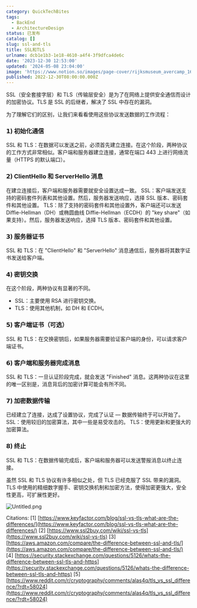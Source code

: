 ```yaml
---
category: QuickTechBites
tags:
  - BackEnd
  - ArchitectureDesign
status: 已发布
catalog: []
slug: ssl-and-tls
title: SSL和TLS
urlname: dcb1e1b3-1e18-4610-a4f4-3f9dfca4de6c
date: '2023-12-30 12:53:00'
updated: '2024-05-08 23:04:00'
image: 'https://www.notion.so/images/page-cover/rijksmuseum_avercamp_1620.jpg'
published: 2022-12-30T08:00:00.000Z
---
```


SSL（安全套接字层）和 TLS（传输层安全）是为了在网络上提供安全通信而设计的加密协议。TLS 是 SSL 的后继者，解决了 SSL 中存在的漏洞。


为了理解它们的区别，让我们来看看使用这些协议发送数据的工作流程：


### 𝟭) 初始化通信


SSL 和 TLS：在数据可以发送之前，必须首先建立连接。在这个阶段，两种协议的工作方式非常相似。客户端和服务器建立连接，通常在端口 443 上进行网络流量（HTTPS 的默认端口）。


### 𝟮) ClientHello 和 ServerHello 消息


在建立连接后，客户端和服务器需要就安全设置达成一致。
SSL：客户端发送支持的密码套件列表和其他设置。然后，服务器发送响应，选择 SSL 版本、密码套件和其他设置。
TLS：除了支持的密码套件和其他设置外，客户端还可以发送 Diffie-Hellman（DH）或椭圆曲线 Diffie-Hellman（ECDH）的 "key share"（如果支持）。然后，服务器发送响应，选择 TLS 版本、密码套件和其他设置。


### 𝟯) 服务器证书


SSL 和 TLS：在 "ClientHello" 和 "ServerHello" 消息通信后，服务器将其数字证书发送给客户端。


### 𝟰) 密钥交换


在这个阶段，两种协议有显著的不同。
- SSL：主要使用 RSA 进行密钥交换。
- TLS：使用其他机制，如 DH 和 ECDH。


### 𝟱) 客户端证书（可选）


SSL 和 TLS：在交换密钥后，如果服务器需要验证客户端的身份，可以请求客户端证书。


### 𝟲) 客户端和服务器完成消息


SSL 和 TLS：一旦认证阶段完成，就会发送 "Finished" 消息。这两种协议在这里的唯一区别是，消息背后的加密计算可能会有所不同。


### 𝟳) 加密数据传输


已经建立了连接，达成了设置协议，完成了认证 — 数据传输终于可以开始了。
SSL：使用较旧的加密算法，其中一些是易受攻击的。
TLS：使用更新和更强大的加密算法。


### 𝟴) 终止


SSL 和 TLS：在数据传输完成后，客户端和服务器可以发送警报消息以终止连接。


虽然 SSL 和 TLS 协议有许多相似之处，但 TLS 已经克服了 SSL 带来的漏洞。TLS 中使用的精细数字握手、密钥交换机制和加密方法，使得加密更强大，安全性更高，可扩展性更好。


![Untitled.png](https://prod-files-secure.s3.us-west-2.amazonaws.com/5d24fe63-e567-4804-86f9-9fdc62e13082/8ff987c5-7f31-4b50-83f5-c69ee7578c4a/Untitled.png?X-Amz-Algorithm=AWS4-HMAC-SHA256&X-Amz-Content-Sha256=UNSIGNED-PAYLOAD&X-Amz-Credential=AKIAT73L2G45GO43JXI4%2F20241116%2Fus-west-2%2Fs3%2Faws4_request&X-Amz-Date=20241116T053842Z&X-Amz-Expires=3600&X-Amz-Signature=30e2ec009bd782aafe802bba5fe38359ca0abf1230ded53e87019c8c9c252ac1&X-Amz-SignedHeaders=host&x-id=GetObject)


Citations:
[1] [https://www.keyfactor.com/blog/ssl-vs-tls-what-are-the-differences/](https://www.keyfactor.com/blog/ssl-vs-tls-what-are-the-differences/)
[2] [https://www.ssl2buy.com/wiki/ssl-vs-tls](https://www.ssl2buy.com/wiki/ssl-vs-tls)
[3] [https://aws.amazon.com/compare/the-difference-between-ssl-and-tls/](https://aws.amazon.com/compare/the-difference-between-ssl-and-tls/)
[4] [https://security.stackexchange.com/questions/5126/whats-the-difference-between-ssl-tls-and-https](https://security.stackexchange.com/questions/5126/whats-the-difference-between-ssl-tls-and-https)
[5] [https://www.reddit.com/r/cryptography/comments/alas4q/tls_vs_ssl_difference/?rdt=58024](https://www.reddit.com/r/cryptography/comments/alas4q/tls_vs_ssl_difference/?rdt=58024)

